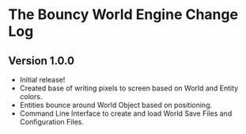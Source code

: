 # The Bouncy World Engine Change Log

## Version 1.0.0

- Initial release!
- Created base of writing pixels to screen based on World and Entity colors.
- Entities bounce around World Object based on positioning.
- Command Line Interface to create and load World Save Files and Configuration Files.
